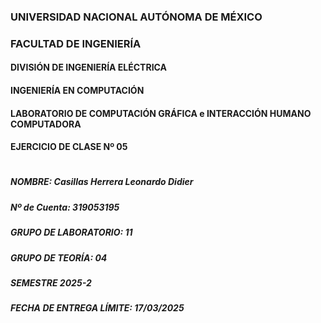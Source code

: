 ### UNIVERSIDAD NACIONAL AUTÓNOMA DE MÉXICO
### FACULTAD DE INGENIERÍA
#### DIVISIÓN DE INGENIERÍA ELÉCTRICA
#### INGENIERÍA EN COMPUTACIÓN
#### LABORATORIO DE COMPUTACIÓN GRÁFICA e INTERACCIÓN HUMANO COMPUTADORA
#### EJERCICIO DE CLASE Nº 05
#
##### NOMBRE: Casillas Herrera Leonardo Didier
##### Nº de Cuenta: 319053195
##### GRUPO DE LABORATORIO: 11
##### GRUPO DE TEORÍA: 04
##### SEMESTRE 2025-2
##### FECHA DE ENTREGA LÍMITE: 17/03/2025
